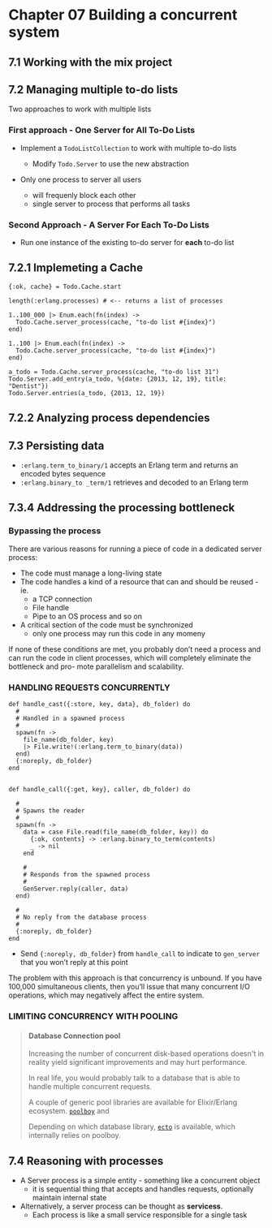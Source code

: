 # Chapter 07 Building a concurrent system

## 7.1 Working with the mix project

## 7.2 Managing multiple to-do lists

Two approaches to work with multiple lists

### First approach - One Server for All To-Do Lists

* Implement a `TodoListCollection` to work with multiple to-do lists
    * Modify `Todo.Server` to use the new abstraction

* Only one process to server all users
    * will frequenly block each other
    * single server to process that performs all tasks

### Second Approach - A Server For Each To-Do Lists

* Run one instance of the existing to-do server for **each** to-do list


## 7.2.1 Implemeting a Cache

```
{:ok, cache} = Todo.Cache.start

length(:erlang.processes) # <-- returns a list of processes

1..100_000 |> Enum.each(fn(index) ->  Todo.Cache.server_process(cache, "to-do list #{index}")end)

1..100 |> Enum.each(fn(index) ->  Todo.Cache.server_process(cache, "to-do list #{index}")end)

a_todo = Todo.Cache.server_process(cache, "to-do list 31")
Todo.Server.add_entry(a_todo, %{date: {2013, 12, 19}, title: "Dentist"})
Todo.Server.entries(a_todo, {2013, 12, 19})

```

## 7.2.2 Analyzing process dependencies

## 7.3 Persisting data

* `:erlang.term_to_binary/1` accepts an Erlang term and returns an encoded bytes sequence
* `:erlang.binary_to _term/1` retrieves and decoded to an Erlang term

## 7.3.4 Addressing the processing bottleneck

### Bypassing the process

There are various reasons for running a piece of code in a dedicated serverprocess:

* The code must manage a long-living state
* The code handles a kind of a resource that can and should be reused - ie.
    * a TCP connection
    * File handle
    * Pipe to an OS process and so on
* A critical section of the code must be synchronized
    * only one process may run this code in any momeny

If none of these conditions are met, you probably don’t need a process and can run the code in client processes, which will completely eliminate the bottleneck and pro- mote parallelism and scalability.

### HANDLING REQUESTS CONCURRENTLY

```
def handle_cast({:store, key, data}, db_folder) do
  #
  # Handled in a spawned process
  #  spawn(fn ->    file_name(db_folder, key)    |> File.write!(:erlang.term_to_binary(data))  end)  {:noreply, db_folder}end


def handle_call({:get, key}, caller, db_folder) do
  
  #
  # Spawns the reader
  #  spawn(fn ->    data = case File.read(file_name(db_folder, key)) do      {:ok, contents} -> :erlang.binary_to_term(contents)      _ -> nil    end
    
    #
    # Responds from the spawned process
    #    GenServer.reply(caller, data)  end)
  
  #
  # No reply from the database process
  #  {:noreply, db_folder}end
```

* Send `{:noreply, db_folder}` from `handle_call` to indicate to `gen_server` that you won’t reply at this point

The problem with this approach is that concurrency is unbound. If you have 100,000 simultaneous clients, then you’ll issue that many concurrent I/O operations, which may negatively affect the entire system.

### LIMITING CONCURRENCY WITH POOLING

> #### Database Connection pool
> Increasing the number of concurrent disk-based operations doesn't in
> reality yield significant improvements and may hurt performance.
> 
> In real life, you would probably talk to a database that is able to
> handle multiple concurrent requests.
> 
> A couple of generic pool libraries are available for Elixir/Erlang
> ecosystem. [`poolboy`](https://github.com/devinus/poolboy) and
> 
> Depending on which database library, [`ecto`](https://github.com/elixir-ecto/ecto)
> is available, which internally relies on poolboy.
> 

## 7.4 Reasoning with processes

* A Server process is a simple entity - something like a concurrent object
    * it is sequential thing that accepts and handles requests, optionally maintain internal state
* Alternatively, a server process can be thought as **servicess**.
    * Each process is like a small service responsible for a single task